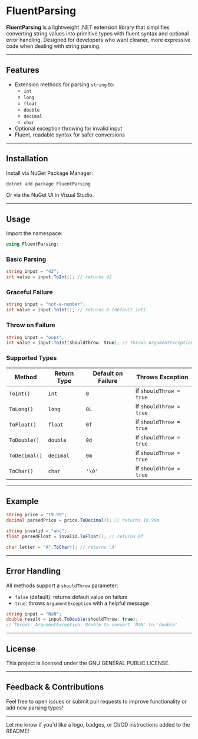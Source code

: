 # FluentParsing

**FluentParsing** is a lightweight .NET extension library that simplifies converting string values into primitive types with fluent syntax and optional error handling. Designed for developers who want cleaner, more expressive code when dealing with string parsing.

---

## Features

- Extension methods for parsing `string` to:
  - `int`
  - `long`
  - `float`
  - `double`
  - `decimal`
  - `char`
- Optional exception throwing for invalid input
- Fluent, readable syntax for safer conversions

---

## Installation

Install via NuGet Package Manager:

```bash
dotnet add package FluentParsing
```

Or via the NuGet UI in Visual Studio.

---

## Usage

Import the namespace:

```csharp
using FluentParsing;
```

### Basic Parsing

```csharp
string input = "42";
int value = input.ToInt(); // returns 42
```

### Graceful Failure

```csharp
string input = "not-a-number";
int value = input.ToInt(); // returns 0 (default int)
```

### Throw on Failure

```csharp
string input = "oops";
int value = input.ToInt(shouldThrow: true); // throws ArgumentException
```

### Supported Types

| Method         | Return Type | Default on Failure | Throws Exception         |
|----------------|-------------|---------------------|-------------------------|
| `ToInt()`      | `int`       | `0`                 | if `shouldThrow = true` |
| `ToLong()`     | `long`      | `0L`                | if `shouldThrow = true` |
| `ToFloat()`    | `float`     | `0f`                | if `shouldThrow = true` |
| `ToDouble()`   | `double`    | `0d`                | if `shouldThrow = true` |
| `ToDecimal()`  | `decimal`   | `0m`                | if `shouldThrow = true` |
| `ToChar()`     | `char`      | `'\0'`              | if `shouldThrow = true` |

---

## Example

```csharp
string price = "19.99";
decimal parsedPrice = price.ToDecimal(); // returns 19.99m

string invalid = "abc";
float parsedFloat = invalid.ToFloat(); // returns 0f

char letter = "A".ToChar(); // returns 'A'
```

---

## Error Handling

All methods support a `shouldThrow` parameter:

- `false` (default): returns default value on failure
- `true`: throws `ArgumentException` with a helpful message

```csharp
string input = "NaN";
double result = input.ToDouble(shouldThrow: true); 
// Throws: ArgumentException: Unable to convert 'NaN' to 'double'
```

---

## License

This project is licensed under the GNU GENERAL PUBLIC LICENSE.

---

## Feedback & Contributions

Feel free to open issues or submit pull requests to improve functionality or add new parsing types!

---

Let me know if you'd like a logo, badges, or CI/CD instructions added to the README!